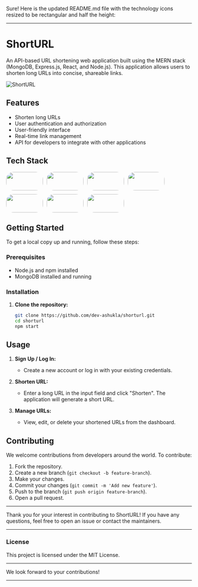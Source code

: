 Sure! Here is the updated README.md file with the technology icons resized to be rectangular and half the height:

---

# ShortURL

An API-based URL shortening web application built using the MERN stack (MongoDB, Express.js, React, and Node.js). This application allows users to shorten long URLs into concise, shareable links.

![ShortURL](https://img.shields.io/badge/ShortURL-v1.0-brightgreen)

## Features

- Shorten long URLs
- User authentication and authorization
- User-friendly interface
- Real-time link management
- API for developers to integrate with other applications

## Tech Stack

<div style="display: flex; flex-wrap: wrap; gap: 10px;">
  <img src="https://img.shields.io/badge/Express.js-404D59?style=for-the-badge" width="100" height="50" style="border-radius: 20px;"/>
  <img src="https://img.shields.io/badge/Node.js-43853D?style=for-the-badge&logo=node.js&logoColor=white" width="100" height="50" style="border-radius: 20px;"/>
  <img src="https://img.shields.io/badge/MongoDB-4EA94B?style=for-the-badge&logo=mongodb&logoColor=white" width="100" height="50" style="border-radius: 20px;"/>
  <img src="https://img.shields.io/badge/JavaScript-F7DF1E?style=for-the-badge&logo=javascript&logoColor=black" width="100" height="50" style="border-radius: 20px;"/>
  <img src="https://img.shields.io/badge/Postman-FF6C37?style=for-the-badge&logo=postman&logoColor=white" width="100" height="50" style="border-radius: 20px;"/>
  <img src="https://img.shields.io/badge/Docker-2496ED?style=for-the-badge&logo=docker&logoColor=white" width="100" height="50" style="border-radius: 20px;"/>
  <img src="https://img.shields.io/badge/Git-F05032?style=for-the-badge&logo=git&logoColor=white" width="100" height="50" style="border-radius: 20px;"/>
</div>

## Getting Started

To get a local copy up and running, follow these steps:

### Prerequisites

- Node.js and npm installed
- MongoDB installed and running

### Installation

1. **Clone the repository:**
   ```bash
   git clone https://github.com/dev-ashukla/shorturl.git
   cd shorturl
   npm start
   ```

## Usage

1. **Sign Up / Log In:**
   - Create a new account or log in with your existing credentials.

2. **Shorten URL:**
   - Enter a long URL in the input field and click "Shorten". The application will generate a short URL.

3. **Manage URLs:**
   - View, edit, or delete your shortened URLs from the dashboard.


## Contributing

We welcome contributions from developers around the world. To contribute:

1. Fork the repository.
2. Create a new branch (`git checkout -b feature-branch`).
3. Make your changes.
4. Commit your changes (`git commit -m 'Add new feature'`).
5. Push to the branch (`git push origin feature-branch`).
6. Open a pull request.

---

Thank you for your interest in contributing to ShortURL! If you have any questions, feel free to open an issue or contact the maintainers.

---

### License

This project is licensed under the MIT License.

---

We look forward to your contributions!

---
